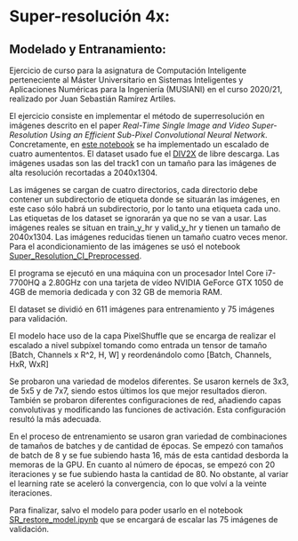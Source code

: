 # Super-resolución 4x:
## Modelado y Entranamiento:

Ejercicio de curso para la asignatura de Computación Inteligente perteneciente al Máster Universitario en Sistemas Inteligentes y Aplicaciones Numéricas para la Ingeniería (MUSIANI) en el curso 2020/21, realizado por Juan Sebastián Ramírez Artiles.

El ejercicio consiste en implementar el método de superresolución en imágenes descrito en el paper *Real-Time Single Image and Video Super-Resolution Using an Efficient Sub-Pixel Convolutional Neural Network*. Concretamente, en [este notebook](Super_Resolution_CI_Model.ipynb) se ha implementado un escalado de cuatro aumententos. El dataset usado fue el [DIV2X](https://data.vision.ee.ethz.ch/cvl/DIV2K/) de libre descarga. Las imágenes usadas son las del track1 con un tamaño para las imágenes de alta resolución recortadas a 2040x1304.

Las imágenes se cargan de cuatro directorios, cada directorio debe contener un subdirectorio de etiqueta donde se situarán las imágenes, en este caso sólo habrá un subdirectorio, por lo tanto una etiqueta cada uno. Las etiquetas de los dataset se ignorarán ya que no se van a usar. Las imágenes reales se situan en train_y_hr y valid_y_hr y tienen un tamaño de 2040x1304. Las imágenes reducidas tienen un tamaño cuatro veces menor. Para el acondicionamiento de las imágenes se usó el notebook [Super_Resolution_CI_Preprocessed](Super_Resolution_CI_Preprocessed.ipynb).

El programa se ejecutó en una máquina con un procesador Intel Core i7-7700HQ a 2.80GHz con una tarjeta de vídeo NVIDIA GeForce GTX 1050 de 4GB de memoria dedicada y con 32 GB de memoria RAM.

El dataset se dividió en 611 imágenes para entrenamiento y 75 imágenes para validación.

El modelo hace uso de la capa PixelShuffle que se encarga de realizar el escalado a nivel subpíxel tomando como entrada un tensor de tamaño [Batch, Channels x R^2, H, W] y reordenándolo como [Batch, Channels, HxR, WxR]

Se probaron una variedad de modelos diferentes. Se usaron kernels de 3x3, de 5x5 y de 7x7, siendo estos últimos los que mejor resultados dieron. También se probaron diferentes configuraciones de red, añadiendo capas convolutivas y modificando las funciones de activación. Esta configuración resultó la más adecuada.

En el proceso de entrenamiento se usaron gran variedad de combinaciones de tamaños de batches y de cantidad de épocas. Se empezó con tamaños de batch de 8 y se fue subiendo hasta 16, más de esta cantidad desborda la memoras de la GPU. En cuanto al número de épocas, se empezó con 20 iteraciones y se fue subiendo hasta la cantidad de 80. No obstante, al variar el learning rate se aceleró la convergencia, con lo que volví a la veinte iteraciones.

Para finalizar, salvo el modelo para poder usarlo en el notebook [SR_restore_model.ipynb](SR_restore_model.ipynb) que se encargará de escalar las 75 imágenes de validación.